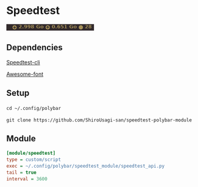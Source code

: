 # Speedtest

![screenshoot](screenshoot.png)

## Dependencies
[Speedtest-cli](https://github.com/sivel/speedtest-cli)

[Awesome-font](http://fontawesome.io/)

## Setup
`cd ~/.config/polybar`

`git clone https://github.com/ShiroUsagi-san/speedtest-polybar-module`

## Module
```Ini
[module/speedtest]
type = custom/script
exec = ~/.config/polybar/speedtest_module/speedtest_api.py
tail = true
interval = 3600
```
